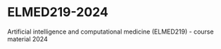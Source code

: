# ELMED219-2024
Artificial intelligence and computational medicine (ELMED219) - course material 2024
